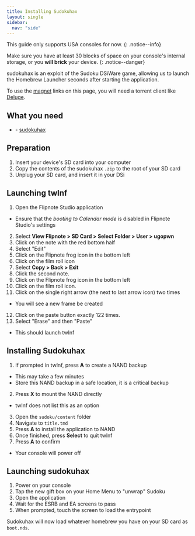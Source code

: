 ```yaml
---
title: Installing Sudokuhax
layout: single
sidebar:
  nav: "side"
---
```


This guide only supports USA consoles for now.
{: .notice--info}

Make sure you have at least 30 blocks of space on your console's internal storage, or you **will brick** your device.
{: .notice--danger}

sudokuhax is an exploit of the Sudoku DSiWare game, allowing us to launch the Homebrew Launcher seconds after starting the application.

To use the [magnet](https://en.wikipedia.org/wiki/Magnet_URI_scheme) links on this page, you will need a torrent client like [Deluge](https://dev.deluge-torrent.org/wiki/Download).

## What you need
- <i class="fa fa-magnet" aria-hidden="true" title="This is a magnet link. Use a torrent client to download the file."></i> -  [sudokuhax](magnet:?xt=urn:btih:fd4dcb2f954f48adb2af96326609f9c3f3ae2a7a&dn=sudokuhax.zip&tr=http%3a%2f%2ftracker.tfile.me%2fannounce&tr=udp%3a%2f%2f9.rarbg.com%3a2710%2fannounce&tr=udp%3a%2f%2fexplodie.org%3a6969%2fannounce&tr=udp%3a%2f%2ftorrent.gresille.org%3a80%2fannounce&tr=udp%3a%2f%2ftracker.yoshi210.com%3a6969%2fannounce&tr=http%3a%2f%2fexplodie.org%3a6969%2fannounce&tr=http%3a%2f%2ftracker1.wasabii.com.tw%3a6969%2fannounce&tr=udp%3a%2f%2ftracker.coppersurfer.tk%3a6969%2fannounce&tr=udp%3a%2f%2fp4p.arenabg.com%3a1337%2fannounce&tr=http%3a%2f%2ftracker.opentrackr.org%3a1337%2fannounce&tr=udp%3a%2f%2ftracker.tiny-vps.com%3a6969%2fannounce&tr=http%3a%2f%2ftorrent.gresille.org%2fannounce&tr=udp%3a%2f%2ftracker.filetracker.pl%3a8089%2fannounce&tr=http%3a%2f%2ftracker.aletorrenty.pl%3a2710%2fannounce&tr=udp%3a%2f%2fzer0day.ch%3a1337%2fannounce&tr=http%3a%2f%2fp4p.arenabg.com%3a1337%2fannounce&tr=http%3a%2f%2ftracker.baravik.org%3a6970%2fannounce&tr=udp%3a%2f%2ftracker.opentrackr.org%3a1337%2fannounce&tr=udp%3a%2f%2ftracker.aletorrenty.pl%3a2710%2fannounce&tr=udp%3a%2f%2ftracker.leechers-paradise.org%3a6969%2fannounce)

## Preparation

1. Insert your device's SD card into your computer
2. Copy the contents of the sudokuhax `.zip` to the root of your SD card
3. Unplug your SD card, and insert it in your DSi

## Launching twlnf
1. Open the Flipnote Studio application
  - Ensure that the *booting to Calendar mode* is disabled in Flipnote Studio's settings
2. Select **View Flipnote > SD Card > Select Folder > User > ugopwn**
3. Click on the note with the red bottom half
4. Select "Edit"
5. Click on the Flipnote frog icon in the bottom left
6. Click on the film roll icon
7. Select **Copy > Back > Exit**
8. Click the second note.
9. Click on the Flipnote frog icon in the bottom left
10. Click on the film roll icon.
11. Click on the single right arrow (the next to last arrow icon) two times
  - You will see a new frame be created
12. Click on the paste button exactly 122 times.
13. Select "Erase" and then "Paste"
  - This should launch twlnf

## Installing Sudokuhax
1. If prompted in twlnf, press **A** to create a NAND backup
  - This may take a few minutes
  - Store this NAND backup in a safe location, it is a critical backup
2. Press **X** to mount the NAND directly
  - twlnf does not list this as an option
3. Open the `sudoku/content` folder
4. Navigate to `title.tmd`
5. Press **A** to install the application to NAND
6. Once finished, press **Select** to quit twlnf
7. Press **A** to confirm
  - Your console will power off

## Launching sudokuhax

1. Power on your console
2. Tap the new gift box on your Home Menu to "unwrap" Sudoku
3. Open the application
4. Wait for the ESRB and EA screens to pass
5. When prompted, touch the screen to load the entrypoint

Sudokuhax will now load whatever homebrew you have on your SD card as `boot.nds`.
